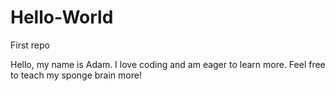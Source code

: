 # Hello-World
First repo

Hello, my name is Adam. I love coding and am eager to learn more. Feel free to teach my sponge brain more!
